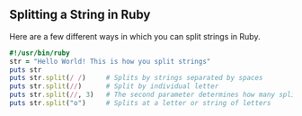 ## Splitting a String in Ruby
Here are a few different ways in which you can split strings in Ruby.

```ruby
#!/usr/bin/ruby
str = "Hello World! This is how you split strings"
puts str
puts str.split(/ /) 	# Splits by strings separated by spaces
puts str.split(//) 		# Split by individual letter
puts str.split(//, 3) 	# The second parameter determines how many splits are performed
puts str.split("o") 	# Splits at a letter or string of letters
```
